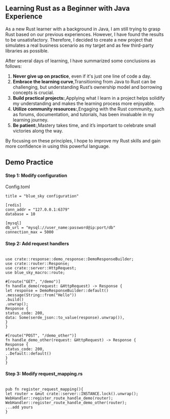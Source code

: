 ## Learning Rust as a Beginner with Java Experience

As a new Rust learner with a background in Java, I am still trying to grasp Rust based on our previous experiences.
However, I have found the results to be unsatisfactory. Therefore, I decided to create a new project that simulates a
real business scenario as my target and as few third-party libraries as possible.

After several days of learning, I have summarized some conclusions as follows:

1. **Never give up on practice**, even if it's just one line of code a day.
2. **Embrace the learning curve**,Transitioning from Java to Rust can be challenging, but understanding Rust’s ownership
   model and borrowing concepts is crucial.
3. **Build practical projects:**,Applying what I learn in a project helps solidify my understanding and makes the
   learning process more enjoyable.
4. **Utilize community resources:**,Engaging with the Rust community, such as forums, documentation, and tutorials, has
   been invaluable in my learning journey.
5. **Be patient:**,Mastery takes time, and it’s important to celebrate small victories along the way.

By focusing on these principles, I hope to improve my Rust skills and gain more confidence in using this powerful
language.

## Demo Practice

#### Step 1: Modify configuration

Config.toml

```
title = "blue_sky configuration"

[redis]
conn_addr = "127.0.0.1:6379"
database = 10

[mysql]
db_url = "mysql://user_name:password@ip:port/db"
connection_max = 5000
```

#### Step 2: Add request handlers

```

use crate::response::demo_response::DemoResponseBuilder;
use crate::router::Response;
use crate::server::HttpRequest;
use blue_sky_macro::route;

#[route("GET", "/demo")]
fn handle_demo(request: &HttpRequest) -> Response {
let response = DemoResponseBuilder::default()
.message(String::from("Hello"))
.build()
.unwrap();
Response {
status_code: 200,
data: Some(serde_json::to_value(response).unwrap()),
}
}

#[route("POST", "/demo_other")]
fn handle_demo_other(request: &HttpRequest) -> Response {
Response {
status_code: 200,
..Default::default()
}
}

```

#### Step 3: Modify request_mapping.rs

```

pub fn register_request_mapping(){
let router = &mut crate::server::INSTANCE.lock().unwrap();
WebHandler::register_route_handle_demo(router);
WebHandler::register_route_handle_demo_other(router);
...add yours
}